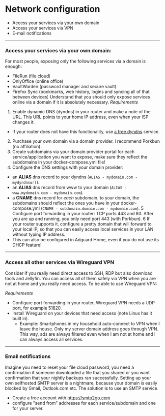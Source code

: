 # Network configuration

* Access your services via your own domain
* Access your services via VPN
* E-mail notifications

***

### Access your services via your own domain: 
For most people, exposing only the following services via a domain is enough: 
- FileRun (file cloud)
- OnlyOffice (online office)
- VaultWarden (password manager and secure vault)
- Firefox Sync (bookmarks, web history, logins and syncing all of that between devices)
Understand that you should only expose services online via a domain if it is absolutely necessary. 
_Requirements_
1. Enable dynamic DNS (dyndns) in your router and make a note of the URL. This URL points to your home IP address, even when your ISP changes it. 
  * If your router does not have this functionality, use [a free dyndns](https://freedns.afraid.org/) service. 
2. Purchase your own domain via a domain provider. I recommend Porkbun (no affiliation).  
3. Create subdomains via your domain provider portal for each service/application you want to expose, make sure they reflect the subdomains in your docker-compose.yml file!
4. Configure the DNS settings with your domain provider: 
  * an **ALIAS** dns record to your dyndns (`ALIAS - mydomain.com - mydyndnsurl`). 
  * an **ALIAS** dns record from www to your domain (`ALIAS - www.mydomain.com - mydomain.com`).
  * a **CNAME** dns record for _each_ subdomain, to your domain, the subdomains should reflect the ones you have in your docker-compose.yml (`CNAME - subdomain.domain.com - mydomain.com`).
5 Configure port forwarding in your router: TCP ports 443 and 80. After you are up and running, you only need port 443 (with Porkbun). 
6 If your router supports it, configure a pretty domain that will forward to your local IP, so that you can easily access local services in your LAN without typing IP address. 
  * This can also be configured in Adguard Home, even if you do not use its DHCP feature!
 
 ***
 
### Access all other services via Wireguard VPN
Consider if you really need direct access to SSH, RDP but also download tools and Jellyfin. You can access all of them safely via VPN when you are not at home and you really need access. To be able to use Wireguard VPN: 

_Requirements_
* Configure port forwarding in your router, Wireguard VPN needs a UDP port, for example 51820. 
* Install Wireguard on your devices that need access (note Linux has it built in). 
  * Example: Smartphones in my household auto-connect to VPN when I leave the house. Only my server domain address goes through VPN. This way, ads are always filtered even when I am not at home and I can always access all services.

***

### Email notifications
Imagine you need to reset your file cloud password, you need a confirmation if someone downloaded a file that you shared or you want confirmation that your nightly backups ran successfully. 
Setting up your own selfhosted SMTP server is a nightmare, because your domain is easily blocked by Gmail, Outlook.com etc. The solution is to use an SMTP service.
* Create a free account with https://smtp2go.com 
* configure "send from" addresses for each service/subdomain and one for your server. 

